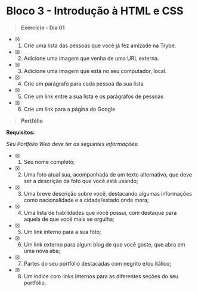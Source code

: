 # Bloco 3 - Introdução à HTML e CSS

> **Exercício - Dia 01**

- [x] 1. Crie uma lista das pessoas que você já fez amizade na Trybe.
- [x] 2. Adicione uma imagem que venha de uma URL externa.
- [x] 3. Adicione uma imagem que está no seu computador, local.
- [x] 4. Crie um parágrafo para cada pessoa da sua lista
- [x] 5. Crie um link entre a sua lista e os parágrafos de pessoas
- [x] 6. Crie um link para a página do Google

> **Portfólio**

**Requisitos:**

*Seu Portfólio Web deve ter as seguintes informações:*

- [x] 1. Seu nome completo;
- [x] 2. Uma foto atual sua, acompanhada de um texto alternativo, que deve ser a descrição da foto que você está usando;
- [x] 3. Uma breve descrição sobre você, destacando algumas informações como nacionalidade e a cidade/estado onde mora;
- [x] 4. Uma lista de habilidades que você possui, com destaque para aquela de que você mais se orgulha;
- [x] 5. Um link interno para a sua foto;
- [x] 6. Um link externo para algum blog de que você goste, que abra em uma nova aba;
- [x] 7. Partes do seu portfólio destacadas com negrito e/ou itálico;
- [x] 8. Um índice com links internos para as diferentes seções do seu portfólio.
